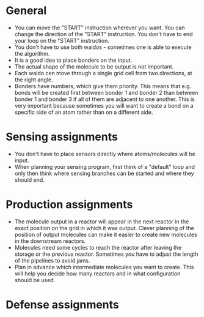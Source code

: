 # General
* You can move the "START" instruction wherever you want. You can change the direction of the "START" instruction. You don't have to end your loop on the "START" instruction.
* You don't have to use both waldos - sometimes one is able to execute the algorithm.
* It is a good idea to place bonders on the input.
* The actual shape of the molecule to be output is not important.
* Each waldo cen move through a single grid cell from two directions, at the right angle.
* Bonders have numbers, which give them priority. This means that e.g. bonds will be created first between bonder 1 and bonder 2 than between bonder 1 and bonder 3 if all of them are adjacent to one another. This is very important because sometimes you will want to create a bond on a specific side of an atom rather than on a different side.
# Sensing assignments
* You don't have to place sensors directly where atoms/molecules will be input.
* When planning your sensing program, first think of a "default" loop and only then think where sensing branches can be started and where they should end.
# Production assignments
* The molecule output in a reactor will appear in the next reactor in the exact position on the grid in which it was output. Clever planning of the position of output molecules can make it easier to create new molecules in the downstream reactors.
* Molecules need some cycles to reach the reactor after leaving the storage or the previous reactor. Sometimes you have to adjust the length of the pipelines to avoid jams.
* Plan in advance which intermediate molecules you want to create. This will help you decide how many reactors and in what configuration should be used.
# Defense assignments